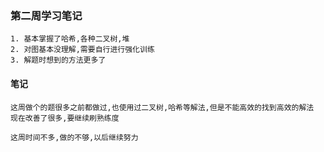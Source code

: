 ### 第二周学习笔记
```
1. 基本掌握了哈希,各种二叉树,堆
2. 对图基本没理解,需要自行进行强化训练
3. 解题时想到的方法更多了
```
#### 笔记
```
这周做个的题很多之前都做过,也使用过二叉树,哈希等解法,但是不能高效的找到高效的解法
现在改善了很多,要继续刷熟练度

这周时间不多,做的不够,以后继续努力
```